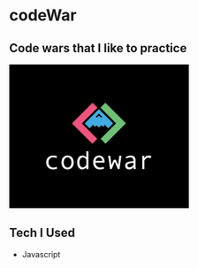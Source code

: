 # codeWar
## Code wars that I like to practice

![codeWar](image/codewar.jpg)

## Tech I Used
- Javascript
